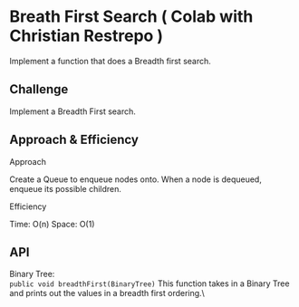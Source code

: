 # Breath First Search ( Colab with Christian Restrepo )
Implement a function that does a Breadth first search.

## Challenge

Implement a Breadth First search.

## Approach & Efficiency

Approach

Create a Queue to enqueue nodes onto.  When a node is dequeued, enqueue its possible children.

Efficiency

Time: O(n)
Space: O(1)

## API
Binary Tree:\
```public void breadthFirst(BinaryTree)``` This function takes in a Binary Tree and prints out the values in a breadth first ordering.\

